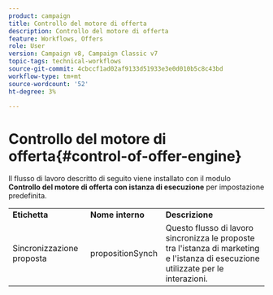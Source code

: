 ```yaml
---
product: campaign
title: Controllo del motore di offerta
description: Controllo del motore di offerta
feature: Workflows, Offers
role: User
version: Campaign v8, Campaign Classic v7
topic-tags: technical-workflows
source-git-commit: 4cbccf1ad02af9133d51933e3e0d010b5c8c43bd
workflow-type: tm+mt
source-wordcount: '52'
ht-degree: 3%

---
```



# Controllo del motore di offerta{#control-of-offer-engine}



Il flusso di lavoro descritto di seguito viene installato con il modulo **Controllo del motore di offerta con istanza di esecuzione** per impostazione predefinita.

<table> 
 <tbody> 
  <tr> 
   <td> <strong>Etichetta</strong><br /> </td> 
   <td> <strong>Nome interno</strong><br /> </td> 
   <td> <strong>Descrizione</strong><br /> </td> 
  </tr> 
  <tr> 
   <td> <span class="uicontrol">Sincronizzazione proposta</span> <br /> </td> 
   <td> <span class="uicontrol">propositionSynch</span> <br /> </td> 
   <td> Questo flusso di lavoro sincronizza le proposte tra l'istanza di marketing e l'istanza di esecuzione utilizzate per le interazioni.<br /> </td> 
  </tr> 
 </tbody> 
</table>

